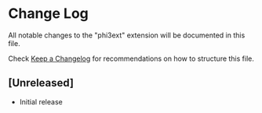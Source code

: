 # Change Log

All notable changes to the "phi3ext" extension will be documented in this file.

Check [Keep a Changelog](http://keepachangelog.com/) for recommendations on how to structure this file.

## [Unreleased]

- Initial release